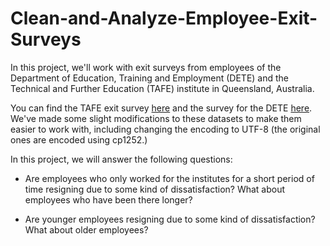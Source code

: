 # Clean-and-Analyze-Employee-Exit-Surveys
In this project, we'll work with exit surveys from employees of the Department of Education, Training and Employment (DETE) and the Technical and Further Education (TAFE) institute in Queensland, Australia.

You can find the TAFE exit survey [here](https://docs.google.com/spreadsheets/d/1JpyjZ6AyFUAquHzU-7pQgJHhLs5yCH6mxh7uMnRjReY/edit#gid=0) and the survey for the DETE [here](https://docs.google.com/spreadsheets/d/1i0zJHim8YLEWmNv4iN4chiOoulqoZNFNNvPa9XI8-DA/edit#gid=0). We've made some slight modifications to these datasets to make them easier to work with, including changing the encoding to UTF-8 (the original ones are encoded using cp1252.)

In this project, we will answer the following questions:

* Are employees who only worked for the institutes for a short period of time resigning due to some kind of dissatisfaction? What about employees who have been there longer?

* Are younger employees resigning due to some kind of dissatisfaction? What about older employees?

